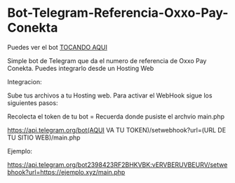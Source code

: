 # Bot-Telegram-Referencia-Oxxo-Pay-Conekta

Puedes ver el bot <a href="https://t.me/OxxoPay_bot">TOCANDO AQUI</a>

Simple bot de Telegram que da el numero de referencia de Oxxo Pay Conekta. Puedes integrarlo desde un Hosting Web

Integracion:

Sube tus archivos a tu Hosting web. Para activar el WebHook sigue los siguientes pasos:

Recolecta el token de tu bot = Recuerda donde pusiste el archvio main.php 

https://api.telegram.org/bot(AQUI VA TU TOKEN)/setwebhook?url=(URL DE TU SITIO WEB)/main.php

Ejemplo:

https://api.telegram.org/bot2398423RF2BHKVBK:vERVBERUVBEURV/setwebhook?url=https://ejemplo.xyz/main.php

